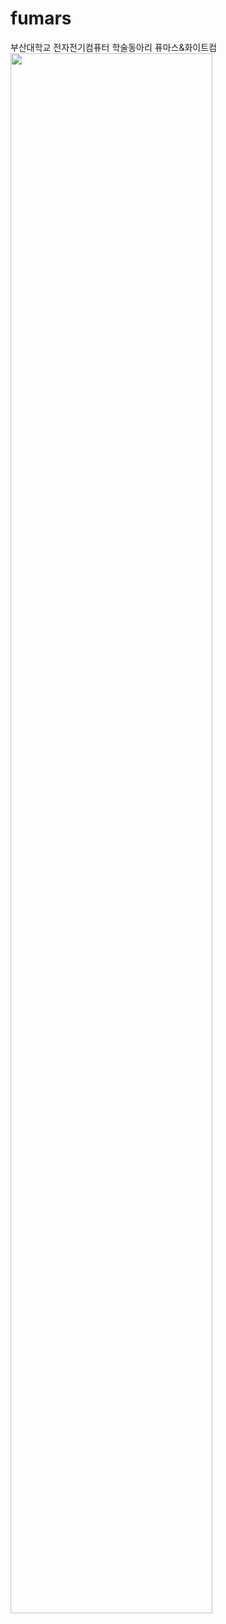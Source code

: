# fumars
부산대학교 전자전기컴퓨터 학술동아리 퓨마스&amp;화이트컴
<img width="80%" src="https://github.com/rubinstory/fumars/issues/1#issue-892704376"/>
